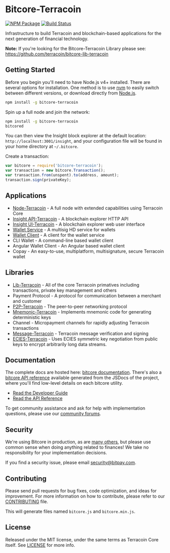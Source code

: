 # Bitcore-Terracoin

[![NPM Package](https://img.shields.io/npm/v/bitcore-terracoin.svg?style=flat-square)](https://www.npmjs.org/package/bitcore-terracoin)
[![Build Status](https://img.shields.io/travis/terracoin/bitcore-terracoin.svg?branch=master&style=flat-square)](https://travis-ci.org/terracoin/bitcore-terracoin)

Infrastructure to build Terracoin and blockchain-based applications for the next generation of financial technology.

**Note:** If you're looking for the Bitcore-Terracoin Library please see: https://github.com/terracoin/bitcore-lib-terracoin

## Getting Started

Before you begin you'll need to have Node.js v4+ installed. There are several options for installation. One method is to use [nvm](https://github.com/creationix/nvm) to easily switch between different versions, or download directly from [Node.js](https://nodejs.org/).

```bash
npm install -g bitcore-terracoin
```

Spin up a full node and join the network:

```bash
npm install -g bitcore-terracoin
bitcored
```

You can then view the Insight block explorer at the default location: `http://localhost:3001/insight`, and your configuration file will be found in your home directory at `~/.bitcore`.

Create a transaction:
```js
var bitcore = require('bitcore-terracoin');
var transaction = new bitcore.Transaction();
var transaction.from(unspent).to(address, amount);
transaction.sign(privateKey);
```

## Applications

- [Node-Terracoin](https://github.com/terracoin/bitcore-node-terracoin) - A full node with extended capabilities using Terracoin Core
- [Insight API-Terracoin](https://github.com/terracoin/insight-api-terracoin) - A blockchain explorer HTTP API
- [Insight UI-Terracoin](https://github.com/terracoin/insight-ui-terracoin) - A blockchain explorer web user interface
- [Wallet Service](https://github.com/terracoin/bitcore-wallet-service-terracoin) - A multisig HD service for wallets
- [Wallet Client](https://github.com/terracoin/bitcore-wallet-client-terracoin) - A client for the wallet service
- CLI Wallet - A command-line based wallet client
- Angular Wallet Client - An Angular based wallet client
- Copay - An easy-to-use, multiplatform, multisignature, secure Terracoin wallet

## Libraries

- [Lib-Terracoin](https://github.com/terracoin/bitcore-lib-terracoin) - All of the core Terracoin primatives including transactions, private key management and others
- Payment Protocol - A protocol for communication between a merchant and customer
- [P2P-Terracoin](https://github.com/terracoin/bitcore-p2p-terracoin) - The peer-to-peer networking protocol
- [Mnemonic-Terracoin](https://github.com/terracoin/bitcore-mnemonic-terracoin) - Implements mnemonic code for generating deterministic keys
- Channel - Micropayment channels for rapidly adjusting Terracoin transactions
- [Message-Terracoin](https://github.com/terracoin/bitcore-message-terracoin) - Terracoin message verification and signing
- [ECIES-Terracoin](https://github.com/terracoin/bitcore-ecies-terracoin) - Uses ECIES symmetric key negotiation from public keys to encrypt arbitrarily long data streams.

## Documentation

The complete docs are hosted here: [bitcore documentation](http://bitcore.io/guide/). There's also a [bitcore API reference](http://bitcore.io/api/) available generated from the JSDocs of the project, where you'll find low-level details on each bitcore utility.

- [Read the Developer Guide](http://bitcore.io/guide/)
- [Read the API Reference](http://bitcore.io/api/)

To get community assistance and ask for help with implementation questions, please use our [community forums](http://bitpaylabs.com/c/bitcore).

## Security

We're using Bitcore in production, as are [many others](http://bitcore.io#projects), but please use common sense when doing anything related to finances! We take no responsibility for your implementation decisions.

If you find a security issue, please email security@bitpay.com.

## Contributing

Please send pull requests for bug fixes, code optimization, and ideas for improvement. For more information on how to contribute, please refer to our [CONTRIBUTING](https://github.com/terracoin/bitcore-terracoin/blob/master/CONTRIBUTING.md) file.

This will generate files named `bitcore.js` and `bitcore.min.js`.

## License

Released under the MIT license, under the same terms as Terracoin Core itself. See [LICENSE](LICENSE) for more info.
